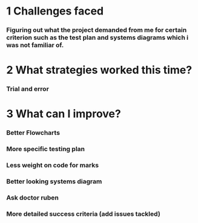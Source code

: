 # 1 Challenges faced
### Figuring out what the project demanded from me for certain criterion such as the test plan and systems diagrams which i was not familiar of.
# 2 What strategies worked this time?
### Trial and error
# 3 What can I improve?
### Better Flowcharts
### More specific testing plan
### Less weight on code for marks
### Better looking systems diagram
### Ask doctor ruben
### More detailed success criteria (add issues tackled)
